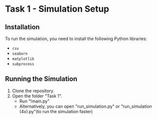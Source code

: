 # Task 1 - Simulation Setup

## Installation

To run the simulation, you need to install the following Python libraries:

- `csv`
- `seaborn`
- `matplotlib`
- `subprocess`

## Running the Simulation

1. Clone the repository.
2. Open the folder "Task 1".
	- Run "!main.py"
	- Alternatively, you can open "run_simulation.py" or "run_simulation (4x).py"(to run the simulation faster)
